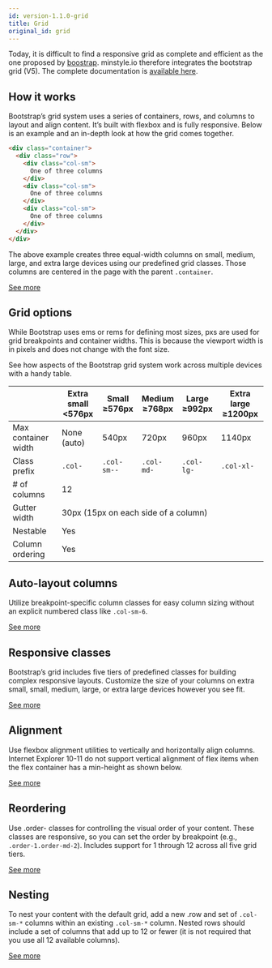 ```yaml
---
id: version-1.1.0-grid
title: Grid
original_id: grid
---
```


Today, it is difficult to find a responsive grid as complete and efficient as the one proposed by [boostrap](https://getbootstrap.com). minstyle.io therefore integrates the bootstrap grid (V5). The complete documentation is [available here](https://getbootstrap.com/docs/4.5/layout/grid/).

## How it works

Bootstrap’s grid system uses a series of containers, rows, and columns to layout and align content. It’s built with flexbox and is fully responsive. Below is an example and an in-depth look at how the grid comes together.

```html
<div class="container">
  <div class="row">
    <div class="col-sm">
      One of three columns
    </div>
    <div class="col-sm">
      One of three columns
    </div>
    <div class="col-sm">
      One of three columns
    </div>
  </div>
</div>
```

The above example creates three equal-width columns on small, medium, large, and extra large devices using our predefined grid classes. Those columns are centered in the page with the parent `.container`.

<a class="ms-btn ms-info" href="https://getbootstrap.com/docs/4.5/layout/grid/#how-it-works">See more</a>

## Grid options

While Bootstrap uses ems or rems for defining most sizes, pxs are used for grid breakpoints and container widths. This is because the viewport width is in pixels and does not change with the font size.

See how aspects of the Bootstrap grid system work across multiple devices with a handy table.

<table class="ms-table ms-striped ms-bordered">
    <thead>
        <tr>
            <th></th>
            <th class="ms-text-center">Extra small<br/> <576px </th>
            <th class="ms-text-center">Small<br/> ≥576px</th>
            <th class="ms-text-center">Medium<br/> ≥768px</th>
            <th class="ms-text-center">Large<br/> ≥992px</th>
            <th class="ms-text-center">Extra<br/> large ≥1200px</th>
        </tr>
    </thead>
    <tbody>
        <tr>
            <td>Max container width</td>
            <td>None (auto)</td>
            <td>540px</td>
            <td>720px</td>
            <td>960px</td>
            <td>1140px</td>
        </tr>
        <tr>
            <td>Class prefix</td>
            <td><code>.col-</code></td>
            <td><code>.col-sm--</code></td>
            <td><code>.col-md-</code></td>
            <td><code>.col-lg-</code></td>
            <td><code>.col-xl-</code></td>
        </tr>
        <tr>
            <td># of columns</td>
            <td colspan="5">12</td>
        </tr>
        <tr>
            <td>Gutter width</td>
            <td colspan="5">30px (15px on each side of a column)</td>
        </tr>
        <tr>
            <td>Nestable</td>
            <td colspan="5">Yes</td>
        </tr>
        <tr>
            <td>Column ordering</td>
            <td colspan="5">Yes</td>
        </tr>
    </tbody>
</table>

## Auto-layout columns

Utilize breakpoint-specific column classes for easy column sizing without an explicit numbered class like `.col-sm-6`.

<a class="ms-btn ms-info" href="https://getbootstrap.com/docs/4.5/layout/grid/#auto-layout-columns">See more</a>

## Responsive classes

Bootstrap’s grid includes five tiers of predefined classes for building complex responsive layouts. Customize the size of your columns on extra small, small, medium, large, or extra large devices however you see fit.

<a class="ms-btn ms-info" href="https://getbootstrap.com/docs/4.5/layout/grid/#responsive-classes">See more</a>

## Alignment
Use flexbox alignment utilities to vertically and horizontally align columns. Internet Explorer 10-11 do not support vertical alignment of flex items when the flex container has a min-height as shown below.

<a class="ms-btn ms-info" href="https://getbootstrap.com/docs/4.5/layout/grid/#alignment">See more</a>

## Reordering

Use .order- classes for controlling the visual order of your content. These classes are responsive, so you can set the order by breakpoint (e.g., `.order-1.order-md-2`). Includes support for 1 through 12 across all five grid tiers.

<a class="ms-btn ms-info" href="https://getbootstrap.com/docs/4.5/layout/grid/#reordering">See more</a>

## Nesting

To nest your content with the default grid, add a new .row and set of `.col-sm-*` columns within an existing `.col-sm-*` column. Nested rows should include a set of columns that add up to 12 or fewer (it is not required that you use all 12 available columns).

<a class="ms-btn ms-info" href="https://getbootstrap.com/docs/4.5/layout/grid/#nesting">See more</a>
